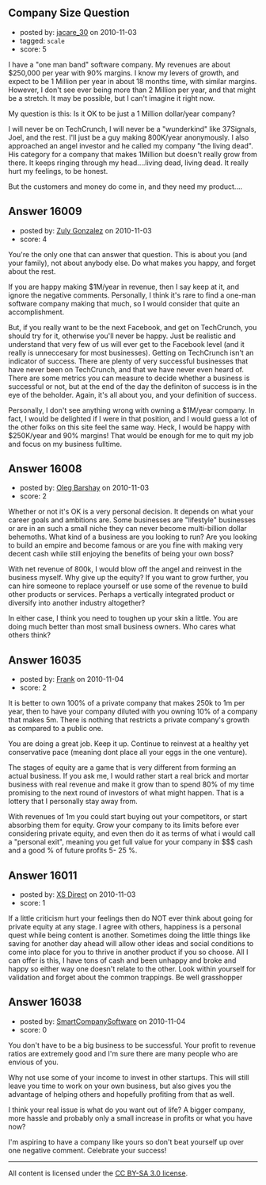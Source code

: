 ## Company Size Question

- posted by: [jacare_30](https://stackexchange.com/users/-1/5214-jacare-30) on 2010-11-03
- tagged: `scale`
- score: 5

I have a "one man band" software company.  My revenues are about $250,000 per year with 90% margins.  I know my levers of growth, and expect to be 1 Million per year in about 18 months time, with similar margins.  However, I don't see ever being more than 2 Million per year, and that might be a stretch.  It may be possible, but I can't imagine it right now.

My question is this:  Is it OK to be just a 1 Million dollar/year company?

I will never be on TechCrunch, I will never be a "wunderkind" like 37Signals, Joel, and the rest.  I'll just be a guy making 800K/year anonymously.  I also approached an angel investor and he called my company "the living dead".  His category for a company that makes 1Million but doesn't really grow from there.  It keeps ringing through my head....living dead, living dead.  It really hurt my feelings, to be honest.

But the customers and money do come in, and they need my product....


## Answer 16009

- posted by: [Zuly Gonzalez](https://stackexchange.com/users/-1/2692-zuly-gonzalez) on 2010-11-03
- score: 4

You're the only one that can answer that question. This is about you (and your family), not about anybody else. Do what makes you happy, and forget about the rest.

If you are happy making $1M/year in revenue, then I say keep at it, and ignore the negative comments. Personally, I think it's rare to find a one-man software company making that much, so I would consider that quite an accomplishment. 

But, if you really want to be the next Facebook, and get on TechCrunch, you should try for it, otherwise you'll never be happy. Just be realistic and understand that very few of us will ever get to the Facebook level (and it really is unneccesary for most businesses). Getting on TechCrunch isn't an indicator of success. There are plenty of very successful businesses that have never been on TechCrunch, and that we have never even heard of. There are some metrics you can measure to decide whether a business is successful or not, but at the end of the day the definiton of success is in the eye of the beholder. Again, it's all about you, and your definition of success.

Personally, I don't see anything wrong with owning a $1M/year company. In fact, I would be delighted if I were in that position, and I would guess a lot of the other folks on this site feel the same way. Heck, I would be happy with $250K/year and 90% margins! That would be enough for me to quit my job and focus on my business fulltime.


## Answer 16008

- posted by: [Oleg Barshay](https://stackexchange.com/users/-1/1098-oleg-barshay) on 2010-11-03
- score: 2

Whether or not it's OK is a very personal decision.  It depends on what your career goals and ambitions are.  Some businesses are "lifestyle" businesses or are in an such a small niche they can never become multi-billion dollar behemoths.  What kind of a business are you looking to run?  Are you looking to build an empire and become famous or are you fine with making very decent cash while still enjoying the benefits of being your own boss?  

With net revenue of 800k, I would blow off the angel and reinvest in the business myself.  Why give up the equity?  If you want to grow further, you can hire someone to replace yourself or use some of the revenue to build other products or services.  Perhaps a vertically integrated product or diversify into another industry altogether?

In either case, I think you need to toughen up your skin a little.  You are doing much better than most small business owners.  Who cares what others think?


## Answer 16035

- posted by: [Frank](https://stackexchange.com/users/-1/4858-frank) on 2010-11-04
- score: 2

It is better to own 100% of a private company that makes 250k to 1m per year, then to have your company diluted with you owning 10% of a company that makes 5m.  There is nothing that restricts a private company's growth as compared to a public one. 

You are doing a great job.  Keep it up.
Continue to reinvest at a healthy yet conservative pace (meaning dont place all your eggs in the one venture).  

The stages of equity are a game that is very different from forming an actual business.
If you ask me, I would rather start a real brick and mortar business with real revenue and make it grow than to spend 80% of my time promising to the next round of investors of what might happen.  That is a lottery that I personally stay away from.

With revenues of 1m you could start buying out your competitors, or start absorbing them for equity.  Grow your company to its limits before ever considering private equity, and even then do it as terms of what i would call a "personal exit", meaning you get full value for your company in $$$ cash and a good % of future profits 5- 25 %.  


## Answer 16011

- posted by: [XS Direct](https://stackexchange.com/users/-1/4834-xs-direct) on 2010-11-03
- score: 1

If a little criticism hurt your feelings then do NOT ever think about going for private equity at any stage. I agree with others, happiness is a personal quest while being content is another. Sometimes doing the little things like saving for another day ahead will allow other ideas and social conditions to come into place for you to thrive in another product if you so choose. All I can offer is this, I have tons of cash and been unhappy and broke and happy so either way one doesn't relate to the other. Look within yourself for validation and forget about the common trappings. Be well grasshopper


## Answer 16038

- posted by: [SmartCompanySoftware](https://stackexchange.com/users/-1/1629-smartcompanysoftware) on 2010-11-04
- score: 0

You don't have to be a big business to be successful. Your profit to revenue ratios are extremely good and I'm sure there are many people who are envious of you.

Why not use some of your income to invest in other startups. This will still leave you time to work on your own business, but also gives you the advantage of helping others and hopefully profiting from that as well.

I think your real issue is what do you want out of life? A bigger company, more hassle and probably only a small increase in profits or what you have now?

I'm aspiring to have a company like yours so don't beat yourself up over one negative comment. Celebrate your success!



---

All content is licensed under the [CC BY-SA 3.0 license](https://creativecommons.org/licenses/by-sa/3.0/).
